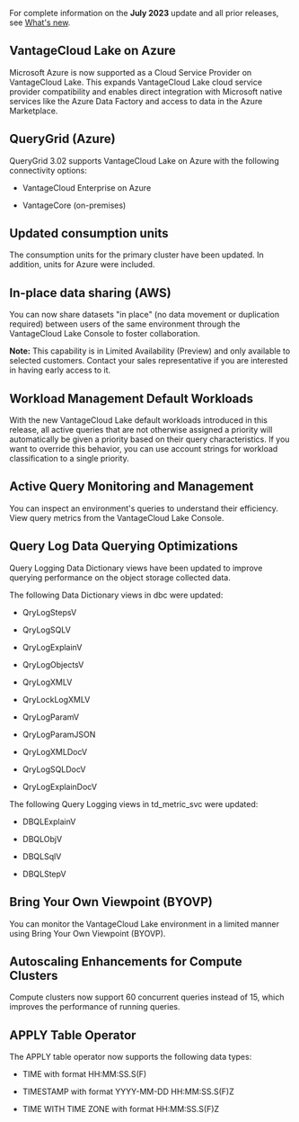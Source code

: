 For complete information on the **July 2023** update and all prior releases, see [What's new](https://docs.teradata.com/r/Teradata-VantageCloud-Lake/What-s-New).

## VantageCloud Lake on Azure


Microsoft Azure is now supported as a Cloud Service Provider on VantageCloud Lake. This expands VantageCloud Lake cloud service provider compatibility and enables direct integration with Microsoft native services like the Azure Data Factory and access to data in the Azure Marketplace.

## QueryGrid (Azure)


QueryGrid 3.02 supports VantageCloud Lake on Azure with the following connectivity options:

-   VantageCloud Enterprise on Azure

-   VantageCore (on-premises)


## Updated consumption units


The consumption units for the primary cluster have been updated. In addition, units for Azure were included.

## In-place data sharing (AWS)


You can now share datasets "in place" (no data movement or duplication required) between users of the same environment through the VantageCloud Lake Console to foster collaboration.

**Note:** This capability is in Limited Availability (Preview) and only available to selected customers. Contact your sales representative if you are interested in having early access to it.

## Workload Management Default Workloads


With the new VantageCloud Lake default workloads introduced in this release, all active queries that are not otherwise assigned a priority will automatically be given a priority based on their query characteristics. If you want to override this behavior, you can use account strings for workload classification to a single priority.

## Active Query Monitoring and Management


You can inspect an environment's queries to understand their efficiency. View query metrics from the VantageCloud Lake Console.

## Query Log Data Querying Optimizations


Query Logging Data Dictionary views have been updated to improve querying performance on the object storage collected data.

The following Data Dictionary views in dbc were updated:

-   QryLogStepsV

-   QryLogSQLV

-   QryLogExplainV

-   QryLogObjectsV

-   QryLogXMLV

-   QryLockLogXMLV

-   QryLogParamV

-   QryLogParamJSON

-   QryLogXMLDocV

-   QryLogSQLDocV

-   QryLogExplainDocV


The following Query Logging views in td_metric_svc were updated:

-   DBQLExplainV

-   DBQLObjV

-   DBQLSqlV

-   DBQLStepV


## Bring Your Own Viewpoint (BYOVP)


You can monitor the VantageCloud Lake environment in a limited manner using Bring Your Own Viewpoint (BYOVP).

## Autoscaling Enhancements for Compute Clusters


Compute clusters now support 60 concurrent queries instead of 15, which improves the performance of running queries.

## APPLY Table Operator


The APPLY table operator now supports the following data types:

-   TIME with format HH:MM:SS.S(F)

-   TIMESTAMP with format YYYY-MM-DD HH:MM:SS.S(F)Z

-   TIME WITH TIME ZONE with format HH:MM:SS.S(F)Z


